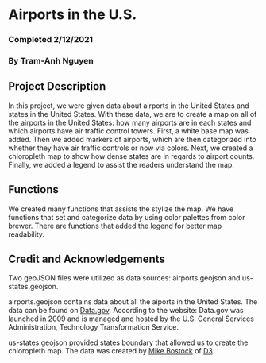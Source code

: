 # Airports in the U.S.
### Completed 2/12/2021
### By Tram-Anh Nguyen

## Project Description
In this project, we were given data about airports in the United States and states in the United States. With these data, we are to create a map on all of the airports in the United States: how many airports are in each states and which airports have air traffic control towers. First, a white base map was added. Then we added markers of airports, which are then categorized into whether they have air traffic controls or now via colors. Next, we created a chloropleth map to show how dense states are in regards to airport counts. Finally, we added a legend to assist the readers understand the map.

## Functions
We created many functions that assists the stylize the map. We have functions that set and categorize data by using color palettes from color brewer. There are functions that added the legend for better map readability. 

## Credit and Acknowledgements
Two geoJSON files were utilized as data sources: airports.geojson and us-states.geojson.

airports.geojson contains data about all the aiports in the United States. The data can be found on [Data.gov](https://catalog.data.gov/dataset/usgs-small-scale-dataset-airports-of-the-united-states-201207-shapefile). According to the website: Data.gov was launched in 2009 and is managed and hosted by the U.S. General Services Administration, Technology Transformation Service.

us-states.geojson provided states boundary that allowed us to create the chloropleth map. The data was created by [Mike Bostock](https://bost.ocks.org/mike/) of [D3](https://d3js.org/).
